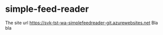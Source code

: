 # simple-feed-reader

The site url https://svk-tst-wa-simplefeedreader-git.azurewebsites.net
Bla bla
